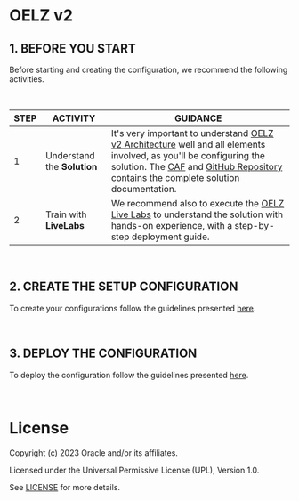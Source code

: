 # OELZ v2

## 1. BEFORE YOU START

Before starting and creating the configuration, we recommend the following activities.

&nbsp; 

| STEP  |  ACTIVITY | GUIDANCE | 
|---|---|---|
| 1 | Understand the **Solution** |  It's very important to understand [OELZ v2 Architecture](https://blogs.oracle.com/cloudsecurity/post/enterprise-scale-baseline-landing-zone-version2) well and all elements involved, as you'll be configuring the solution. The [CAF](https://docs.oracle.com/en-us/iaas/Content/cloud-adoption-framework/landing-zone-v2.htm) and [GitHub Repository](https://github.com/oracle-quickstart/oci-landing-zones) contains the complete solution documentation.
| 2 | Train with **LiveLabs** | We recommend also to execute the [OELZ Live Labs](https://apexapps.oracle.com/pls/apex/dbpm/r/livelabs/view-workshop?wid=3470) to understand the solution with hands-on experience, with a step-by-step deployment guide.



&nbsp; 

## 2. CREATE THE SETUP CONFIGURATION

To create your configurations follow the guidelines presented [here](https://docs.oracle.com/en-us/iaas/Content/cloud-adoption-framework/configuration-landing-zone-v2.htm).

&nbsp; 

## 3. DEPLOY THE CONFIGURATION

To deploy the configuration follow the guidelines presented [here](https://docs.oracle.com/en-us/iaas/Content/cloud-adoption-framework/implementation-landing-zone-v2.htm).



&nbsp; 

# License

Copyright (c) 2023 Oracle and/or its affiliates.

Licensed under the Universal Permissive License (UPL), Version 1.0.

See [LICENSE](https://github.com/oracle-devrel/technology-engineering/blob/main/LICENSE) for more details.